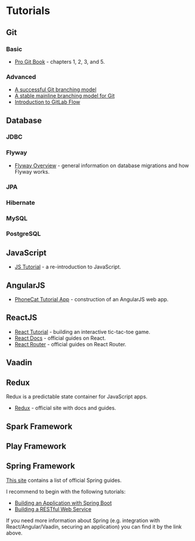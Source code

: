 # Tutorials

## Git

### Basic

* [Pro Git Book](https://git-scm.com/book/en/v2) - chapters 1, 2, 3, and 5.

### Advanced

* [A successful Git branching model](http://nvie.com/posts/a-successful-git-branching-model/)
* [A stable mainline branching model for Git](http://www.bitsnbites.eu/a-stable-mainline-branching-model-for-git/)
* [Introduction to GitLab Flow](https://docs.gitlab.com/ee/workflow/gitlab_flow.html)

## Database

### JDBC

### Flyway

* [Flyway Overview](https://flywaydb.org/getstarted/) - general information on database migrations and how Flyway works.

### JPA

### Hibernate

### MySQL

### PostgreSQL

## JavaScript

* [JS Tutorial](https://developer.mozilla.org/en-US/docs/Web/JavaScript/A_re-introduction_to_JavaScript) - a re-introduction to JavaScript.

## AngularJS

* [PhoneCat Tutorial App](https://docs.angularjs.org/tutorial) - construction of an AngularJS web app.

## ReactJS

* [React Tutorial](https://reactjs.org/tutorial/tutorial.html) - building an interactive tic-tac-toe game.
* [React Docs](https://reactjs.org/docs) - official guides on React.
* [React Router](https://reacttraining.com/react-router/) - official guides on React Router.

## Vaadin


## Redux

Redux is a predictable state container for JavaScript apps.

* [Redux](https://redux.js.org/) - official site with docs and guides.

## Spark Framework

## Play Framework

## Spring Framework

[This site](https://spring.io/guides) contains a list of official Spring guides.

I recommend to begin with the following tutorials:

* [Building an Application with Spring Boot](https://spring.io/guides/gs/spring-boot/)
* [Building a RESTful Web Service](https://spring.io/guides/gs/rest-service/)

If you need more information about Spring (e.g. integration with React/Angular/Vaadin, securing an application) you can find it by the link above.
